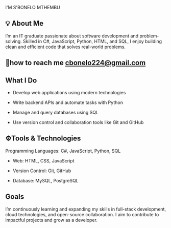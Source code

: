 I'M S'BONELO MTHEMBU
## 💡 About Me

I’m an IT graduate passionate about software development and problem-solving. Skilled in C#, JavaScript, Python, HTML, and SQL, I enjoy building clean and efficient code that solves real-world problems.
 ## 📩how to reach me cbonelo224@gmail.com

## What I Do
- Develop web applications using modern technologies

- Write backend APIs and automate tasks with Python

- Manage and query databases using SQL

- Use version control and collaboration tools like Git and GitHub

## ⚙️Tools & Technologies
Programming Languages: C#, JavaScript, Python, SQL

- Web: HTML, CSS, JavaScript 

- Version Control: Git, GitHub

- Database: MySQL, PostgreSQL 

## Goals
I’m continuously learning and expanding my skills in full-stack development, cloud technologies, and open-source collaboration. I aim to contribute to impactful projects and grow as a developer.
